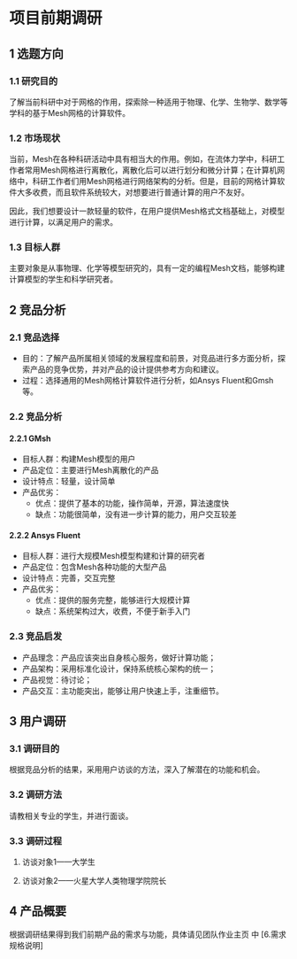 # 项目前期调研

## 1 选题方向

### 1.1 研究目的

了解当前科研中对于网格的作用，探索除一种适用于物理、化学、生物学、数学等学科的基于Mesh网格的计算软件。

### 1.2 市场现状

当前，Mesh在各种科研活动中具有相当大的作用。例如，在流体力学中，科研工作者常用Mesh网格进行离散化，离散化后可以进行划分和微分计算；在计算机网络中，科研工作者们用Mesh网格进行网络架构的分析。但是，目前的网格计算软件大多收费，而且软件系统较大，对想要进行普通计算的用户不友好。

因此，我们想要设计一款轻量的软件，在用户提供Mesh格式文档基础上，对模型进行计算，以满足用户的需求。

### 1.3 目标人群

主要对象是从事物理、化学等模型研究的，具有一定的编程Mesh文档，能够构建计算模型的学生和科学研究者。

## 2 竞品分析

### 2.1 竞品选择

* 目的：了解产品所属相关领域的发展程度和前景，对竞品进行多方面分析，探索产品的竞争优势，并对产品的设计提供参考方向和建议。
* 过程：选择通用的Mesh网格计算软件进行分析，如Ansys Fluent和Gmsh等。

### 2.2 竞品分析

#### 2.2.1 GMsh

* 目标人群：构建Mesh模型的用户
* 产品定位：主要进行Mesh离散化的产品
* 设计特点：轻量，设计简单
* 产品优劣：
  * 优点：提供了基本的功能，操作简单，开源，算法速度快
  * 缺点：功能很简单，没有进一步计算的能力，用户交互较差

#### 2.2.2 Ansys Fluent

* 目标人群：进行大规模Mesh模型构建和计算的研究者
* 产品定位：包含Mesh各种功能的大型产品
* 设计特点：完善，交互完整
* 产品优劣：
  * 优点：提供的服务完整，能够进行大规模计算
  * 缺点：系统架构过大，收费，不便于新手入门

### 2.3 竞品启发

* 产品理念：产品应该突出自身核心服务，做好计算功能；
* 产品架构：采用标准化设计，保持系统核心架构的统一；
* 产品视觉：待讨论；
* 产品交互：主功能突出，能够让用户快速上手，注重细节。

## 3 用户调研

### 3.1 调研目的

根据竞品分析的结果，采用用户访谈的方法，深入了解潜在的功能和机会。

### 3.2 调研方法

请教相关专业的学生，并进行面谈。

### 3.3 调研过程

1. 访谈对象1——大学生

2. 访谈对象2——火星大学人类物理学院院长

## 4 产品概要

根据调研结果得到我们前期产品的需求与功能，具体请见团队作业主页 中 [6.需求规格说明]